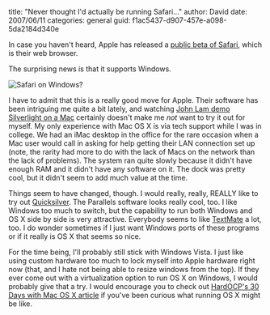 
title: "Never thought I'd actually be running Safari..."
author: David
date: 2007/06/11
categories: general
guid: f1ac5437-d907-457e-a098-5da2184d340e

In case you haven't heard, Apple has released a [public beta of Safari](http://www.apple.com/safari/), which is their web browser. 

The surprising news is that it supports Windows. 

![Safari on Windows?](http://www.mohundro.com/blog/content/binary/WindowsLiveWriter/NeverthoughtIdactuallyberunningSafari_D1AF/David%20Mohundro.png)

I have to admit that this is a really good move for Apple. Their software has been intriguing me quite a bit lately, and watching <a href="http://sessions.visitmix.com/default.asp?event=1011&session=2012&pid=DEV02&disc=&id=1511&year=2007&search=DEV02">John Lam demo Silverlight on a Mac</a> certainly doesn't make me <em>not</em> want to try it out for myself. My only experience with Mac OS X is via tech support while I was in college. We had an iMac desktop in the office for the rare occasion when a Mac user would call in asking for help getting their LAN connection set up (note, the rarity had more to do with the lack of Macs on the network than the lack of problems). The system ran quite slowly because it didn't have enough RAM and it didn't have any software on it. The dock was pretty cool, but it didn't seem to add much value at the time. 

Things seem to have changed, though. I would really, really, REALLY like to try out [Quicksilver](http://quicksilver.blacktree.com/). The Parallels software looks really cool, too. I like Windows too much to switch, but the capability to run both Windows and OS X side by side is very attractive. Everybody seems to like [TextMate](http://macromates.com/) a lot, too. I do wonder sometimes if I just want Windows ports of these programs or if it really is OS X that seems so nice. 

For the time being, I'll probably still stick with Windows Vista. I just like using custom hardware too much to lock myself into Apple hardware right now (that, and I hate not being able to resize windows from the top). If they ever come out with a virtualization option to run OS X on Windows, I would probably give that a try. I would encourage you to check out [HardOCP's 30 Days with Mac OS X article](http://enthusiast.hardocp.com/article.html?art=MTM0OCwxLCxoZW50aHVzaWFzd) if you've been curious what running OS X might be like.

